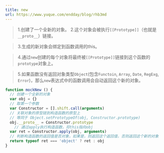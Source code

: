 ```yaml
---
title: new
url: https://www.yuque.com/endday/blog/rhb3md
---
```


> 1.创建了一个全新的对象。
> 2.这个对象会被执行`[[Prototype]]`（也就是`__proto__`）链接。

> 3.生成的新对象会绑定到函数调用的this。

> 4.通过`new`创建的每个对象将最终被`[[Prototype]]`链接到这个函数的`prototype`对象上。

> 5.如果函数没有返回对象类型`Object`(包含`Functoin`, `Array`, `Date`, `RegExg`, `Error`)，那么`new`表达式中的函数调用会自动返回这个新的对象。

```javascript
function mockNew () {
  // 创建一个全新的对象
  var obj = {}
  // 取第一个参数
  var Constructor = [].shift.call(arguments)
  // 关联对象的原型链到构造函数的原型上
  // 等同于 Object.setPrototypeOf(obj, Constructor.prototype)
  obj.__proto__ = Constructor.prototype
	// 通过apply执行构造函数，将this指向obj
  var ret = Constructor.apply(obj, arguments)
  // 判断构造函数的返回值是否对象，如果是，则返回这个返回值，否则返回这个新的对象
  return typeof ret === 'object' ? ret : obj
}
```
